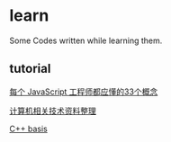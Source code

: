 # learn
 Some Codes written while learning them.

## tutorial

[每个 JavaScript 工程师都应懂的33个概念](https://github.com/stephentian/33-js-concepts)

[计算机相关技术资料整理](https://github.com/EZLippi/practical-programming-books)

[C++ basis](http://c.biancheng.net/cplus/)
